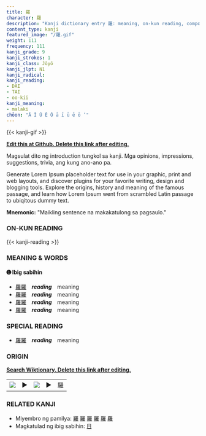 ```yaml
---
title: 羅
character: 羅
description: "Kanji dictionary entry 羅: meaning, on-kun reading, compounds, origin, related kanji"
content_type: kanji
featured_image: "/羅.gif"
weight: 111
frequency: 111
kanji_grade: 9
kanji_strokes: 1
kanji_class: Jōyō
kanji_jlpt: N1
kanji_radical: 
kanji_reading: 
- DAI
- TAI
- oo-kii
kanji_meaning:
- malaki
chōon: "Ā Ī Ū Ē Ō ā ī ū ē ō ’"
---
```

[//]: # (Don't edit the line below. Kanji animated GIF code is automatically generated.)
{{< kanji-gif >}}

[//]: # (Edit below this line.)

**[Edit this at Github. Delete this link after editing.](https://github.com/tim0g/tim/tree/main/content/kanji/羅/index.md)**

Magsulat dito ng introduction tungkol sa kanji. Mga opinions, impressions, suggestions, trivia, ang kung ano-ano pa.

Generate Lorem Ipsum placeholder text for use in your graphic, print and web layouts, and discover plugins for your favorite writing, design and blogging tools. Explore the origins, history and meaning of the famous passage, and learn how Lorem Ipsum went from scrambled Latin passage to ubiqitous dummy text.
 
**Mnemonic:** "Maikling sentence na makakatulong sa pagsaulo."

### ON-KUN READING

[//]: # (Don't edit the line below. ON-KUN READING code is automatically generated.)
{{< kanji-reading >}}

### MEANING & WORDS

#### ➊ **Ibig sabihin**
  - [羅](../羅)[羅](../羅)　***reading***　meaning
  - [羅](../羅)[羅](../羅)　***reading***　meaning
  - [羅](../羅)[羅](../羅)　***reading***　meaning
  - [羅](../羅)[羅](../羅)　***reading***　meaning

### SPECIAL READING
  - [羅](../羅)[羅](../羅)　***reading***　meaning

### ORIGIN

**[Search Wiktionary. Delete this link after editing.](https://wiktionary.org/wiki/羅)**
<table class="kanji-table"><tr><td>
<img src="60px-羅-bronze.svg.png">
</td><td>▶</td><td>
<img src="60px-羅-oracle.svg.png">
</td><td>▶</td>
<td class="kanji-origin">羅</td>
</tr></table>

### RELATED KANJI
- Miyembro ng pamilya: [羅](../羅) [羅](../羅) [羅](../羅) [羅](../羅) [羅](../羅) [羅](../羅)
- Magkatulad ng ibig sabihin: [日](../日)
